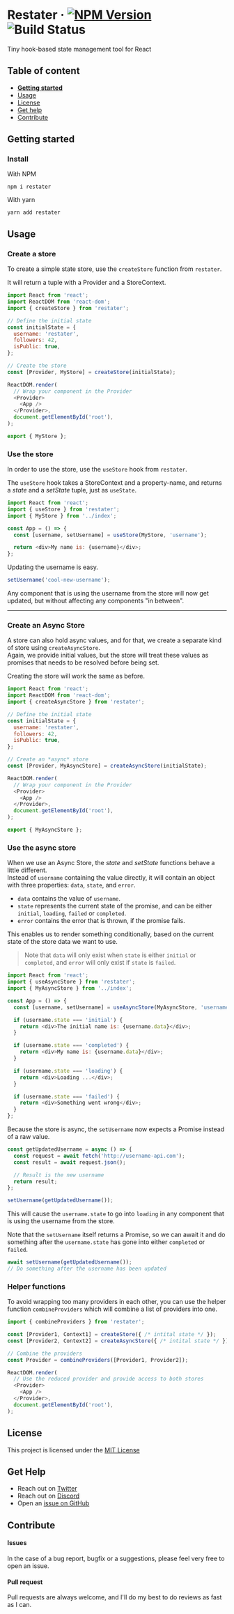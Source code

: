 # Restater · [![NPM Version](https://img.shields.io/npm/v/restater)](https://www.npmjs.com/package/restater) ![Build Status](https://github.com/Silind-Software/restater/workflows/build/badge.svg)

Tiny hook-based state management tool for React

## Table of content

- [**Getting started**](#getting-started)
- [Usage](#usage)
- [License](#license)
- [Get help](#get-help)
- [Contribute](#contribute)

## Getting started

### Install

With NPM

```console
npm i restater
```

With yarn

```console
yarn add restater
```

## Usage

### Create a store

To create a simple state store, use the `createStore` function from `restater`.

It will return a tuple with a Provider and a StoreContext.

```javascript
import React from 'react';
import ReactDOM from 'react-dom';
import { createStore } from 'restater';

// Define the initial state
const initialState = {
  username: 'restater',
  followers: 42,
  isPublic: true,
};

// Create the store
const [Provider, MyStore] = createStore(initialState);

ReactDOM.render(
  // Wrap your component in the Provider
  <Provider>
    <App />
  </Provider>,
  document.getElementById('root'),
);

export { MyStore };
```

### Use the store

In order to use the store, use the `useStore` hook from `restater`.

The `useStore` hook takes a StoreContext and a property-name, and returns a _state_ and a _setState_ tuple, just as `useState`.

```javascript
import React from 'react';
import { useStore } from 'restater';
import { MyStore } from '../index';

const App = () => {
  const [username, setUsername] = useStore(MyStore, 'username');

  return <div>My name is: {username}</div>;
};
```

Updating the username is easy.

```javascript
setUsername('cool-new-username');
```

Any component that is using the username from the store will now get updated, but without affecting any components "in between".

---

### Create an Async Store

A store can also hold async values, and for that, we create a separate kind of store using `createAsyncStore`.  
Again, we provide initial values, but the store will treat these values as promises that needs to be resolved before being set.

Creating the store will work the same as before.

```javascript
import React from 'react';
import ReactDOM from 'react-dom';
import { createAsyncStore } from 'restater';

// Define the initial state
const initialState = {
  username: 'restater',
  followers: 42,
  isPublic: true,
};

// Create an *async* store
const [Provider, MyAsyncStore] = createAsyncStore(initialState);

ReactDOM.render(
  // Wrap your component in the Provider
  <Provider>
    <App />
  </Provider>,
  document.getElementById('root'),
);

export { MyAsyncStore };
```

### Use the async store

When we use an Async Store, the _state_ and _setState_ functions behave a little different.  
Instead of `username` containing the value directly, it will contain an object with three properties: `data`, `state`, and `error`.

- `data` contains the value of `username`.
- `state` represents the current state of the promise, and can be either `initial`, `loading`, `failed` or `completed`.
- `error` contains the error that is thrown, if the promise fails.

This enables us to render something conditionally, based on the current state of the store data we want to use.

> Note that `data` will only exist when `state` is either `initial` or `completed`, and `error` will only exist if `state` is `failed`.

```javascript
import React from 'react';
import { useAsyncStore } from 'restater';
import { MyAsyncStore } from '../index';

const App = () => {
  const [username, setUsername] = useAsyncStore(MyAsyncStore, 'username');

  if (username.state === 'initial') {
    return <div>The initial name is: {username.data}</div>;
  }

  if (username.state === 'completed') {
    return <div>My name is: {username.data}</div>;
  }

  if (username.state === 'loading') {
    return <div>Loading ...</div>;
  }

  if (username.state === 'failed') {
    return <div>Something went wrong</div>;
  }
};
```

Because the store is async, the `setUsername` now expects a Promise instead of a raw value.

```javascript
const getUpdatedUsername = async () => {
  const request = await fetch('http://username-api.com');
  const result = await request.json();

  // Result is the new username
  return result;
};

setUsername(getUpdatedUsername());
```

This will cause the `username.state` to go into `loading` in any component that is using the username from the store.  

Note that the `setUsername` itself returns a Promise, so we can await it and do something after the `username.state` has gone into either `completed` or `failed`.  
```javascript
await setUsername(getUpdatedUsername());
// Do something after the username has been updated
```

### Helper functions

To avoid wrapping too many providers in each other, you can use the helper function `combineProviders` which will combine a list of providers into one.  
```javascript
import { combineProviders } from 'restater';

const [Provider1, Context1] = createStore({ /* intital state */ });
const [Provider2, Context2] = createAsyncStore({ /* intital state */ });

// Combine the providers
const Provider = combineProviders([Provider1, Provider2]);

ReactDOM.render(
  // Use the reduced provider and provide access to both stores
  <Provider>
    <App />
  </Provider>,
  document.getElementById('root'),
);
```

## License

This project is licensed under the [MIT License](https://github.com/Silind-Software/restater/blob/master/LICENSE)

## Get Help

- Reach out on [Twitter](https://twitter.com/SimonHoiberg)
- Reach out on [Discord](http://discord.gg/7daE6Ue)
- Open an [issue on GitHub](https://github.com/Silind-Software/restater/issues)

## Contribute

#### Issues

In the case of a bug report, bugfix or a suggestions, please feel very free to open an issue.

#### Pull request

Pull requests are always welcome, and I'll do my best to do reviews as fast as I can.
